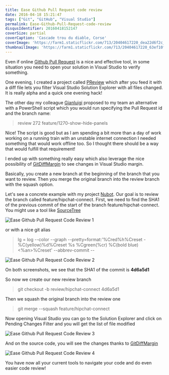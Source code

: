 ```yaml
---
title: Ease Github Pull Request code review
date: 2016-04-18 15:21:47
tags: ["Git", "GitHub", "Visual Studio"]
permalink: Ease-Github-Pull-Request-code-review
disqusIdentifier: 20160418152147
coverSize: partial
coverCaption: 'Cascade trou du diable, Corse'
coverImage: 'https://farm1.staticflickr.com/713/20404617220_dea22d6f2c_h.jpg'
thumbnailImage: 'https://farm1.staticflickr.com/713/20404617220_63ef10f285_q.jpg'
---
```

Even if online [Github Pull Request](https://help.github.com/articles/using-pull-requests/) is a nice and effective tool, in some situation you need to open your solution in Visual Studio to verify something.
<!-- more -->
One evening, I created a project called [PReview](https://github.com/laurentkempe/PReview) which after you feed it with a diff file lets you filter Visual Studio Solution Explorer with all files changed. It is really alpha and a quick one evening hack!

The other day my colleague [Gianluigi](https://twitter.com/gianluigiconti) proposed to my team an alternative with a PowerShell script which you would run specifying the Pull Request id and the branch name:

> review 272 feature/1270-show-hide-panels

Nice! The script is good but as I am spending a bit more than a day of work working on a running train with an unstable internet connection I needed something that would work offline too. So I thought there should be a way that would fulfill that requirement!

I ended up with something really easy which also leverage the nice possibility of [GitDiffMargin](https://github.com/laurentkempe/GitDiffMargin) to see changes in Visual Studio margin.

Basically, you create a new branch at the beginning of the branch that you want to review. Then you merge the original branch into the review branch with the squash option.

Let's see a concrete example with my project [Nubot](https://github.com/laurentkempe/nubot). Our goal is to review the branch called feature/hipchat-connect.
First, we need to find the SHA1 of the previous commit of the start of the branch feature/hipchat-connect. You might use a tool like [SourceTree](https://www.sourcetreeapp.com/) 

![Ease Github Pull Request Code Review 1](https://farm2.staticflickr.com/1570/25900395853_1312aa8129_o.png)

or with a nice git alias 
> lg = log --color --graph --pretty=format:'%Cred%h%Creset -%C(yellow)%d%Creset %s %Cgreen(%cr) %C(bold blue)<%an>%Creset' --abbrev-commit --

![Ease Github Pull Request Code Review 2](https://farm2.staticflickr.com/1533/25900395843_2bc52142b8_o.png)

On both screenshots, we see that the SHA1 of the commit is **4d6a5d1**

So now we create our new review branch

> git checkout -b review/hipchat-connect 4d6a5d1

Then we squash the original branch into the review one

>  git merge --squash feature/hipchat-connect

Now opening Visual Studio you can go to the Solution Explorer and click on Pending Changes Filter and you will get the list of file modified

![Ease Github Pull Request Code Review 3](https://farm2.staticflickr.com/1445/26410906852_75b2c64267_o.png)

And on the source code, you will see the changes thanks to [GitDiffMargin](https://visualstudiogallery.msdn.microsoft.com/cf49cf30-2ca6-4ea0-b7cc-6a8e0dadc1a8)

![Ease Github Pull Request Code Review 4](https://farm2.staticflickr.com/1535/25900395813_bc5efee43e_o.png)

You have now all your current tools to navigate your code and do even easier code review!